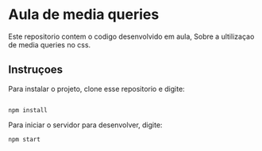 # Aula de media queries 
Este repositorio contem o codigo desenvolvido em aula, Sobre a ultilizaçao de media queries no css.

## Instruçoes
Para instalar o projeto, clone esse repositorio e digite:
```

npm install
```

Para iniciar o servidor para desenvolver, digite:
```
npm start
```
